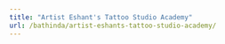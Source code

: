 ```yaml
---
title: "Artist Eshant's Tattoo Studio Academy"
url: /bathinda/artist-eshants-tattoo-studio-academy/
---
```

